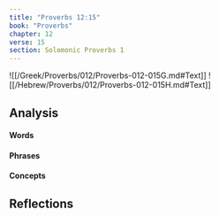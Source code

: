 ```yaml
---
title: "Proverbs 12:15"
book: "Proverbs"
chapter: 12
verse: 15
section: Solomonic Proverbs 1
---
```

![[/Greek/Proverbs/012/Proverbs-012-015G.md#Text]]
![[/Hebrew/Proverbs/012/Proverbs-012-015H.md#Text]]

## Analysis

#### Words

#### Phrases

#### Concepts

## Reflections
